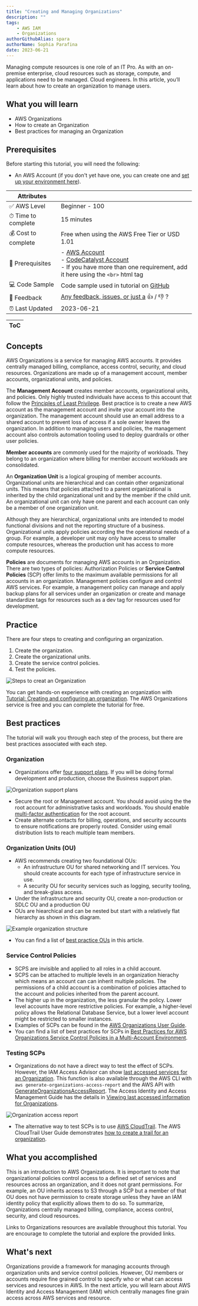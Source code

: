 ```yaml
---
title: "Creating and Managing Organizations"
description: ""
tags:
    - AWS IAM
    - Organizations
authorGithubAlias: spara
authorName: Sophia Parafina
date: 2023-06-21
---
```


Managing compute resources is one role of an IT Pro. As with an on-premise enterprise, cloud resources such as storage, compute, and applications need to be managed. Cloud engineers. In this article, you’ll learn about how to create an organization to manage users. 

## What you will learn

- AWS Organizations
- How to create an Organization
- Best practices for managing an Organization

## Prerequisites

Before starting this tutorial, you will need the following:

 - An AWS Account (if you don't yet have one, you can create one and [set up your environment here](https://aws.amazon.com/getting-started/guides/setup-environment/)).
 

| Attributes                |                                   |
| ------------------- | -------------------------------------- |
| ✅ AWS Level        | Beginner - 100                         |
| ⏱ Time to complete  | 15 minutes                             |
| 💰 Cost to complete | Free when using the AWS Free Tier or USD 1.01      |
| 🧩 Prerequisites    | - [AWS Account](https://aws.amazon.com/resources/create-account/?sc_channel=el&sc_campaign=devopswave&sc_content=cicdetlsprkaws&sc_geo=mult&sc_country=mult&sc_outcome=acq)<br>- [CodeCatalyst Account](https://codecatalyst.aws?sc_channel=el&sc_campaign=devopswave&sc_content=cicdetlsprkaws&sc_geo=mult&sc_country=mult&sc_outcome=acq) <br> - If you have more than one requirement, add it here using the `<br>` html tag|
| 💻 Code Sample         | Code sample used in tutorial on [GitHub](<link if you have a code sample associated with the post, otherwise delete this line>)                             |
| 📢 Feedback            | <a href="https://pulse.buildon.aws/survey/DEM0H5VW" target="_blank">Any feedback, issues, or just a</a> 👍 / 👎 ?    |
| ⏰ Last Updated     | 2023-06-21                             |

| ToC |
|-----|

## Concepts

AWS Organizations is a service for managing AWS accounts. It provides centrally managed billing, compliance, access control, security, and cloud resources. Organizations are made up of a management account, member accounts,  organizational units, and policies.

The **Management Account** creates member accounts, organizational units, and policies. Only highly trusted individuals have access to this account that follow the [Principles of Least Privilege](https://docs.aws.amazon.com/wellarchitected/latest/framework/sec_permissions_least_privileges.html). Best practice is to create a new AWS account as the management account and invite your account into the organization. The management account should use an email address to a shared account to prevent loss of access if a sole owner leaves the organization. In addition to managing users and policies, the management account also controls automation tooling used to deploy guardrails or other user policies.

**Member accounts** are commonly used for the majority of workloads. They belong to an organization where billing for member account workloads are consolidated.

An **Organization Unit** is a logical grouping of member accounts. Organizational units are hierarchical and can contain other organizational units. This means that policies attached to a parent organizational is inherited by the child organizational unit and by the member if the child unit. An organizational unit can only have one parent and each account can only be a member of one organization unit.

Although they are hierarchical, organizational units are intended to model functional divisions and not the reporting structure of a business. Organizational units apply policies according the the operational needs of a group. For example, a developer unit may only have access to smaller compute resources, whereas the production unit has access to more compute resources.

**Policies** are documents for managing AWS accounts in an Organization. There are two types of policies: Authorization Policies or **Service Control Policies** (SCP) offer limits to the maximum available permissions for all accounts in an organization. Management policies configure and control AWS services.  For example, a management policy can manage and apply backup plans for all services under an organization or create and manage standardize tags for resources such as a dev tag for resources used for development.

## Practice

There are four steps to creating and configuring an organization.

1. Create the organization.
1. Create the organizational units.
1. Create the service control policies.
1. Test the policies.

![Steps to creat an Organization](./images/steps-to-create-an-organization.png)

You can get hands-on experience with creating an organization with [Tutorial: Creating and configuring an organization](https://docs.aws.amazon.com/organizations/latest/userguide/orgs_tutorials_basic.html). The AWS Organizations service is free and you can complete the tutorial for free.

## Best practices

The tutorial will walk you through each step of the process, but there are best practices associated with each step.

### Organization

- Organizations offer [four support plans](https://aws.amazon.com/premiumsupport/plans/). If you will be doing formal development and production, choose the Business support plan.

![Organization support plans](./images/support_plans.png)

- Secure the root or Management account. You should avoid using the the root account for administrative tasks and workloads. You should enable [multi-factor authentication](https://docs.aws.amazon.com/IAM/latest/UserGuide/id_root-user.html#id_root-user_manage_mfa) for the root account.
- Create alternate contacts for billing, operations, and security accounts to ensure notifications are properly routed. Consider using email distribution lists to reach multiple team members.

### Organization Units (OU)

- AWS recommends creating two foundational OUs: 
  - An infrastructure OU for shared networking and IT services. You should create accounts for each type of infrastructure service in use.
  - A security OU for security services such as logging, security tooling, and break-glass access.
- Under the infrastructure and security OU, create a non-production or SDLC OU and a production OU
- OUs are hiearchical and can be nested but start with a relatively flat hierarchy as shown in this diagram.

![Example organization structure](./images/organization.png)

- You can find a list of [best practice OUs](https://aws.amazon.com/blogs/mt/best-practices-for-organizational-units-with-aws-organizations/) in this article.

### Service Control Policies

- SCPS are invisible and applied to all roles in a child account.
- SCPS can be attached to multiple levels in an organization hierachy which means an account can can inherit multiple policies. The permissions of a child account is a combination of policies attached to the account and policies inherited from the parent account.
- The higher up in the organization, the less granular the policy. Lower level accounts have more restrictive policies. For example, a higher-level policy allows the Relational Database Service, but a lower level account might be restricted to smaller instances.
- Examples of SCPs can be found in the [AWS Organizations User Guide](https://docs.aws.amazon.com/organizations/latest/userguide/orgs_manage_policies_scps_examples.html).
- You can find a list of best practices for SCPs in [Best Practices for AWS Organizations Service Control Policies in a Multi-Account Environment](https://aws.amazon.com/blogs/industries/best-practices-for-aws-organizations-service-control-policies-in-a-multi-account-environment/).

### Testing SCPs

- Organizations do not have a direct way to test the effect of SCPs. However, the IAM Access Advisor can show [last accessed services for an Organization](https://docs.aws.amazon.com/IAM/latest/UserGuide/access_policies_access-advisor-view-data-orgs.html). This function is also available through the AWS CLI with `aws generate-organizations-access-report` and the AWS API with [GenerateOrganizationsAccessReport](https://docs.aws.amazon.com/IAM/latest/APIReference/API_GenerateOrganizationsAccessReport.html). The Access Identity and Access Management Guide has the details in [Viewing last accessed information for Organizations](https://docs.aws.amazon.com/IAM/latest/UserGuide/access_policies_access-advisor-view-data-orgs.html).

![Organization access report](./images/organization-access-report.png)

- The alternative way to test SCPs is to use [AWS CloudTrail](https://aws.amazon.com/cloudtrail/). The AWS CloudTrail User Guide demonstrates [how to create a trail for an organization](https://docs.aws.amazon.com/awscloudtrail/latest/userguide/creating-trail-organization.html).

## What you accomplished

This is an introduction to AWS Organizations. It is important to note that organizational policies control access to a defined set of services and resources across an organization, and it does not grant permissions. For example, an OU inherits access to S3 through a SCP but a member of that OU does not have permission to create storage unless they have an IAM identity policy that explicitly allows them to do so. To summarize, Organizations centrally managed billing, compliance, access control, security, and cloud resources. 

Links to Organizations resources are available throughout this tutorial. You are encourage to complete the tutorial and explore the provided links.

## What's next

Organizations provide a framework for managing accounts through organization units and service control policies. However, OU members or accounts require fine grained control to specify who or what can access services and resources in AWS. In the next article, you will learn about AWS Identity and Access Management (IAM) which centrally manages fine grain access across AWS services and resource.